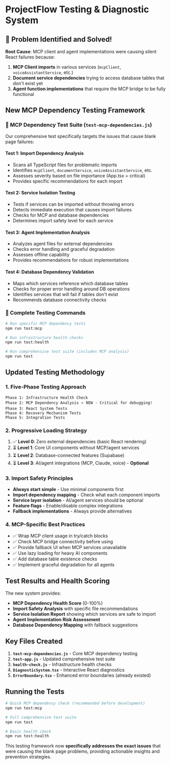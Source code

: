 # ProjectFlow Testing & Diagnostic System

## 🎉 Problem Identified and Solved!

**Root Cause**: MCP client and agent implementations were causing silent React failures because:

1. **MCP Client imports** in various services (`mcpClient`, `voiceAssistantService`, etc.)
2. **Document service dependencies** trying to access database tables that don't exist yet
3. **Agent function implementations** that require the MCP bridge to be fully functional

## New MCP Dependency Testing Framework

### 🧪 MCP Dependency Test Suite (`test-mcp-dependencies.js`)

Our comprehensive test specifically targets the issues that cause blank page failures:

#### **Test 1: Import Dependency Analysis**
- Scans all TypeScript files for problematic imports
- Identifies `mcpClient`, `documentService`, `voiceAssistantService`, etc.
- Assesses severity based on file importance (App.tsx = critical)
- Provides specific recommendations for each import

#### **Test 2: Service Isolation Testing**
- Tests if services can be imported without throwing errors
- Detects immediate execution that causes import failures
- Checks for MCP and database dependencies
- Determines import safety level for each service

#### **Test 3: Agent Implementation Analysis**
- Analyzes agent files for external dependencies
- Checks error handling and graceful degradation
- Assesses offline capability
- Provides recommendations for robust implementations

#### **Test 4: Database Dependency Validation**
- Maps which services reference which database tables
- Checks for proper error handling around DB operations
- Identifies services that will fail if tables don't exist
- Recommends database connectivity checks

### 🚀 Complete Testing Commands

```bash
# Run specific MCP dependency tests
npm run test:mcp

# Run infrastructure health checks
npm run test:health

# Run comprehensive test suite (includes MCP analysis)
npm run test
```

## Updated Testing Methodology

### 1. **Five-Phase Testing Approach**
```
Phase 1: Infrastructure Health Check
Phase 2: MCP Dependency Analysis ⭐ NEW - Critical for debugging!
Phase 3: React System Tests
Phase 4: Recovery Mechanism Tests
Phase 5: Integration Tests
```

### 2. **Progressive Loading Strategy**
1. ✅ **Level 0**: Zero external dependencies (basic React rendering)
2. ⏳ **Level 1**: Core UI components without MCP/agent services
3. ⏳ **Level 2**: Database-connected features (Supabase)
4. ⏳ **Level 3**: AI/agent integrations (MCP, Claude, voice) - **Optional**

### 3. **Import Safety Principles**
- **Always start simple** - Use minimal components first
- **Import dependency mapping** - Check what each component imports
- **Service layer isolation** - AI/agent services should be optional
- **Feature flags** - Enable/disable complex integrations
- **Fallback implementations** - Always provide alternatives

### 4. **MCP-Specific Best Practices**
- ✅ Wrap MCP client usage in try/catch blocks
- ✅ Check MCP bridge connectivity before using
- ✅ Provide fallback UI when MCP services unavailable
- ✅ Use lazy loading for heavy AI components
- ✅ Add database table existence checks
- ✅ Implement graceful degradation for all agents

## Test Results and Health Scoring

The new system provides:
- **MCP Dependency Health Score** (0-100%)
- **Import Safety Analysis** with specific file recommendations
- **Service Isolation Report** showing which services are safe to import
- **Agent Implementation Risk Assessment**
- **Database Dependency Mapping** with fallback suggestions

## Key Files Created

1. **`test-mcp-dependencies.js`** - Core MCP dependency testing
2. **`test-app.js`** - Updated comprehensive test suite
3. **`health-check.js`** - Infrastructure health checks
4. **`DiagnosticSystem.tsx`** - Interactive React diagnostics
5. **`ErrorBoundary.tsx`** - Enhanced error boundaries (already existed)

## Running the Tests

```bash
# Quick MCP dependency check (recommended before development)
npm run test:mcp

# Full comprehensive test suite
npm run test

# Basic health check
npm run test:health
```

This testing framework now **specifically addresses the exact issues** that were causing the blank page problems, providing actionable insights and prevention strategies.